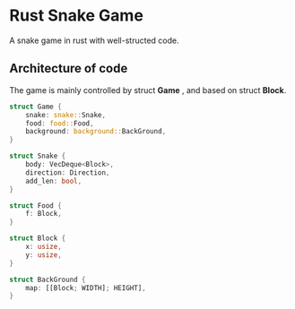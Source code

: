 # Rust Snake Game
A snake game in rust with well-structed code.

## Architecture of code
The game is mainly controlled by struct **Game** , and based on struct **Block**.

```rust
struct Game {
    snake: snake::Snake,
    food: food::Food,
    background: background::BackGround,
}
```

```rust
struct Snake {
    body: VecDeque<Block>,
    direction: Direction,
    add_len: bool,
}
```

```rust
struct Food {
    f: Block,
}
```

```rust
struct Block {
    x: usize,
    y: usize,
}
```

```rust
struct BackGround {
    map: [[Block; WIDTH]; HEIGHT],
}
```
